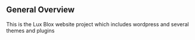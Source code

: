 ## General Overview

This is the Lux Blox website project which includes wordpress and several themes and plugins
